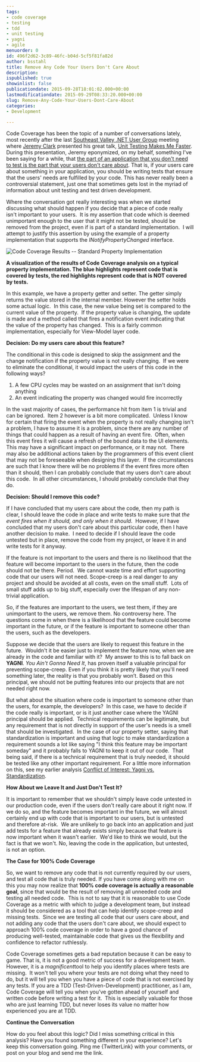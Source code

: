 ```yaml
---
tags:
- code coverage
- testing
- tdd
- unit testing
- yagni
- agile
menuorder: 0
id: 496f2d62-3c89-46fc-b04d-5cf5f81fa82d
author: bsstahl
title: Remove Any Code Your Users Don't Care About
description: 
ispublished: true
showinlist: false
publicationdate: 2015-09-28T18:01:02.000+00:00
lastmodificationdate: 2015-09-29T08:33:20.000+00:00
slug: Remove-Any-Code-Your-Users-Dont-Care-About
categories:
- Development

---
```

Code Coverage has been the topic of a number of conversations lately, most recently after the last [Southeast Valley .NET User Group](https://www.meetup.com/sevdnug/events/223863304/) meeting where [Jeremy Clark](https://twitter.com/jeremybytes) presented his great talk, [Unit Testing Makes Me Faster](http://jeremybytes.com/Demos.aspx#UTMMF).  During this presentation, Jeremy eponymized, on my behalf, something I've been saying for a while, that [the part of an application that you don't need to test is the part that your users don't care about](https://jeremybytes.blogspot.com/2015/02/unit-test-coverage-what-parts-of-your.html). That is, if your users care about something in your application, you should be writing tests that ensure that the users' needs are fulfilled by your code. This has never really been a controversial statement, just one that sometimes gets lost in the myriad of information about unit testing and test driven development.

Where the conversation got really interesting was when we started discussing what should happen if you decide that a piece of code really isn't important to your users.  It is my assertion that code which is deemed unimportant enough to the user that it might not be tested, should be removed from the project, even if is part of a standard implementation.  I will attempt to justify this assertion by using the example of a property implementation that supports the *INotifyPropertyChanged* interface.
 
![Code Coverage Results -- Standard Property Implementation]({PathToRoot}/Images/CodeCoverageDemoProperty_2.png)

**A visualization of the results of Code Coverage analysis on a typical property implementation. The blue highlights represent code that is covered by tests, the red highlights represent code that is NOT covered by tests.**

In this example, we have a property getter and setter. The getter simply returns the value stored in the internal member. However the setter holds some actual logic.  In this case, the new value being set is compared to the current value of the property.  If the property value is changing, the update is made and a method called that fires a notification event indicating that the value of the property has changed.  This is a fairly common implementation, especially for View-Model layer code.

**Decision: Do my users care about this feature?**

The conditional in this code is designed to skip the assignment and the change notification if the property value is not really changing.  If we were to eliminate the conditional, it would impact the users of this code in the following ways?

1. A few CPU cycles may be wasted on an assignment that isn't doing anything
2. An event indicating the property was changed would fire incorrectly


In the vast majority of cases, the performance hit from item 1 is trivial and can be ignored.  Item 2 however is a bit more complicated.  Unless I know for certain that firing the event when the property is not really changing isn't a problem, I have to assume it is a problem, since there are any number of things that could happen as a result of having an event fire.  Often, when this event fires it will cause a refresh of the bound data to the UI elements.  This may have a significant impact on performance, or it may not.  There may also be additional actions taken by the programmers of this event client that may not be foreseeable when designing this layer.  If the circumstances are such that I know there will be no problems if the event fires more often than it should, then I can probably conclude that my users don't care about this code.  In all other circumstances, I should probably conclude that they do.

**Decision: Should I remove this code?**

If I have concluded that my users care about the code, then my path is clear, I should leave the code in place and write tests to make sure that *the event fires when it should, and only when it should*.  However, if I have concluded that my users don't care about this particular code, then I have another decision to make.  I need to decide if I should leave the code untested but in place, remove the code from my project, or leave it in and write tests for it anyway.

If the feature is not important to the users and there is no likelihood that the feature will become important to the users in the future, then the code should not be there. Period.  We cannot waste time and effort supporting code that our users will not need. Scope-creep is a real danger to any project and should be avoided at all costs, even on the small stuff.  Lots of small stuff adds up to big stuff, especially over the lifespan of any non-trivial application.

So, if the features are important to the users, we test them, if they are unimportant to the users, we remove them. No controversy here. The questions come in when there is a likelihood that the feature could become important in the future, or if the feature is important to someone other than the users, such as the developers.

Suppose we decide that the users are likely to request this feature in the future.  Wouldn't it be easier just to implement the feature now, when we are already in the code and familiar with it?  My answer to this is to fall back on **YAGNI**. *You Ain't Gonna Need It*, has proven itself a valuable principal for preventing scope-creep. Even if you think it is pretty likely that you'll need something later, the reality is that you probably won’t. Based on this principal, we should not be putting features into our projects that are not needed right now.

But what about the situation where code is important to someone other than the users, for example, the developers?  In this case, we have to decide if the code really is important, or is it just another case where the YAGNI principal should be applied.  Technical requirements can be legitimate, but any requirement that is not directly in support of the user's needs is a smell that should be investigated.  In the case of our property setter, saying that standardization is important and using that logic to make standardization a requirement sounds a lot like saying "I think this feature may be important someday" and it probably falls to YAGNI to keep it out of our code.  That being said, if there is a technical requirement that is truly needed, it should be tested like any other important requirement. For a little more information on this, see my earlier analysis [Conflict of Interest: Yagni vs. Standardization]({PathToRoot}/Posts/Conflict-of-Interest-YAGNI-vs-Standardization.html).

**How About we Leave It and Just Don't Test It?**

It is important to remember that we shouldn't simply leave code untested in our production code, even if the users don't really care about it right now. If we do so, and the feature becomes important in the future, we will almost certainly end up with code that is important to our users, but is untested and therefore at-risk.  We are unlikely to go back into an application and just add tests for a feature that already exists simply because that feature is now important when it wasn't earlier.  We'd like to think we would, but the fact is that we won't. No, leaving the code in the application, but untested, is not an option.

**The Case for 100% Code Coverage**

So, we want to remove any code that is not currently required by our users, and test all code that is truly needed. If you have come along with me on this you may now realize that **100% code coverage is actually a reasonable goal**, since that would be the result of removing all unneeded code and testing all needed code.  This is not to say that it is reasonable to use Code Coverage as a metric with which to judge a development team, but instead it should be considered as a tool that can help identify scope-creep and missing tests.  Since we are testing all code that our users care about, and not adding any code that the users don't care about, we should expect to approach 100% code coverage in order to have a good chance of producing well-tested, maintainable code that gives us the flexibility and confidence to refactor ruthlessly.

Code Coverage sometimes gets a bad reputation because it can be easy to game. That is, it is not a good metric of success for a development team. However, it is a *magnificent*tool to help you identify places where tests are missing.  It won't tell you where your tests are not doing what they need to do, but it will tell you when you have a piece of code that is not exercised by any tests. If you are a TDD (Test-Driven-Development) practitioner, as I am, Code Coverage will tell you when you’ve gotten ahead of yourself and written code before writing a test for it.  This is especially valuable for those who are just learning TDD, but never loses its value no matter how experienced you are at TDD.

**Continue the Conversation**

How do you feel about this logic? Did I miss something critical in this analysis? Have you found something different in your experience? Let's keep this conversation going. Ping me {TwitterLink} with your comments, or post on your blog and send me the link.

